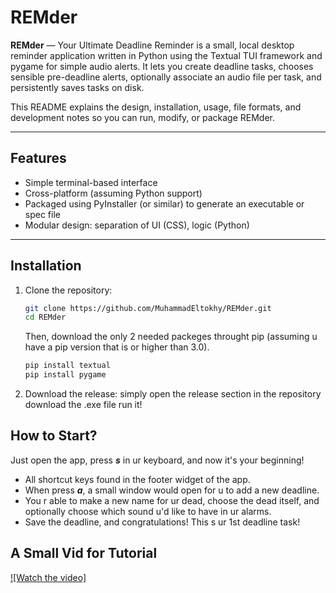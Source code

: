 # REMder

**REMder** — Your Ultimate Deadline Reminder is a small, local desktop reminder application written in Python using the Textual TUI framework and pygame for simple audio alerts. It lets you create deadline tasks, chooses sensible pre-deadline alerts, optionally associate an audio file per task, and persistently saves tasks on disk.

This README explains the design, installation, usage, file formats, and development notes so you can run, modify, or package REMder.

---

## Features

* Simple terminal-based interface  
* Cross-platform (assuming Python support)  
* Packaged using PyInstaller (or similar) to generate an executable or spec file  
* Modular design: separation of UI (CSS), logic (Python)  

---

## Installation

1. Clone the repository:  
   ```bash
   git clone https://github.com/MuhammadEltokhy/REMder.git
   cd REMder
   ```
   Then, download the only 2 needed packeges throught pip (assuming u have a pip version that is or higher than 3.0).
   ```bash
   pip install textual
   pip install pygame
2. Download the release:
   simply open the release section in the repository
   download the .exe file
   run it!

## How to Start?
Just open the app, press **_s_** in ur keyboard, and now it's your beginning!
* All shortcut keys found in the footer widget of the app.
* When press **_a_**, a small window would open for u to add a new deadline.
* You r able to make a new name for ur dead, choose the dead itself, and optionally choose which sound u'd like to have in ur alarms.
* Save the deadline, and congratulations! This s ur 1st deadline task!

## A Small Vid for Tutorial
[![Watch the video]](https://github.com/MuhammadEltokhy/REMder/blob/main/demo%20trial.mkv)


